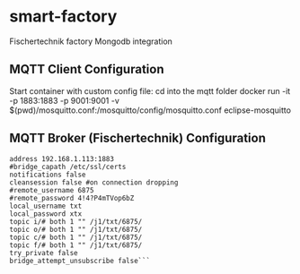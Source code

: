 # smart-factory
Fischertechnik factory Mongodb integration

## MQTT Client Configuration

Start container with custom config file:
cd into the mqtt folder
docker run -it -p 1883:1883 -p 9001:9001 -v $(pwd)/mosquitto.conf:/mosquitto/config/mosquitto.conf eclipse-mosquitto


## MQTT Broker (Fischertechnik) Configuration

```connection ft-txt-bridge-cloud
address 192.168.1.113:1883
#bridge_capath /etc/ssl/certs
notifications false
cleansession false #on connection dropping
#remote_username 6875
#remote_password 4!4?P4mTVop6bZ
local_username txt
local_password xtx
topic i/# both 1 "" /j1/txt/6875/
topic o/# both 1 "" /j1/txt/6875/
topic c/# both 1 "" /j1/txt/6875/
topic f/# both 1 "" /j1/txt/6875/
try_private false
bridge_attempt_unsubscribe false```